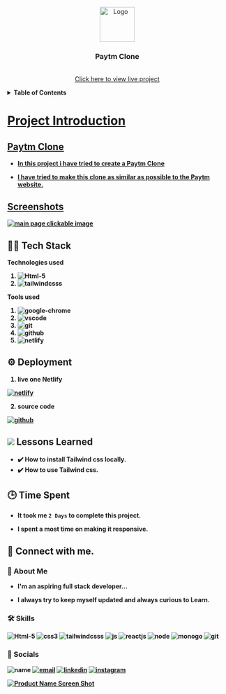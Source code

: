 <div id="top"></div>

<!-- PROJECT LOGO -->
<br />
<div align="center">
    <a>
    <img src="https://learncodeonline.in/mascot.png" alt="Logo" width="80">
    </a>
  


<h3 align="center">Paytm Clone
</h3>

 <p align="center">
    <br />
    <a href="https://scrypto-landing-page.netlify.app/">Click here to view live project</a>
  </p>
</div>

<details>
<summary><b>Table of Contents<b></summary>
<ol>
<li><a href="#project-introduction">Project Introduction</li>
<li><a href="#screenshots">Screenshots</li>
<li><a href="#tech-stack">Tech Stack</li>
<li><a href="#deployment">Deployment</li>
<li><a href="#lessons-learned">Lessons Learned</li>
<li><a href="#time-spent">Time Taken</li>
<li><a href="#connect-with-me">Connect With Me</li>
</ol>
</details>

<!-- project Introduction -->
# Project Introduction

## Paytm Clone
-  In this project i have tried to create a Paytm Clone

-  I have tried to make this clone as similar as possible to the Paytm website.

<!-- screenshots -->

## Screenshots

[![main page clickable image](./src/images/screenshots/laptop.png)](https://scrypto-landing-page.netlify.app/)



<!-- Tech stack -->

## 👨‍💻 Tech Stack

**Technologies used** 
1. ![Html-5][html-shield]
2. ![tailwindcsss][tail-shield]

**Tools used**

1. ![google-chrome][chrome-shield]
2. ![vscode][vscode-shield]
3. ![git][git-shield]
4. ![github][github-shield]
5. ![netlify][netlify-shield]

<!-- Deployment -->

## ⚙️ Deployment

1. live one **Netlify**

[![netlify][netlify-shield]][project-url]

2. **source code**

[![github][github-shield]][source-code]

<!-- lessons learned -->

## <img src="https://img.icons8.com/external-itim2101-flat-itim2101/30/000000/external-lesson-online-education-itim2101-flat-itim2101-2.png"/> Lessons Learned


- ✔️ How to install Tailwind css locally.
- ✔️ How to use Tailwind css.


<!-- time spent -->

## 🕒 Time Spent

- It took me `2 Days` to complete this project.

- I spent a most time on making it responsive.

<!-- connect with me -->
## 🤝 Connect with me.

<!-- About me -->
### 🚀 About Me
- I'm an aspiring **full stack developer...**

- I always try to keep myself updated and always curious to **Learn.**

<!-- skils -->

### 🛠 Skills

 ![Html-5][html-shield] ![css3][css-shield] ![tailwindcsss][tail-shield] ![js][js-shield] ![reactjs][react-shield] ![node][node-shield] ![monogo][mongo-shield] ![git][git-shield]

<!-- socials -->

### 🔗 Socials

 ![name][name-shield]
 [![email][email-shield]][e-mail]
 [![linkedin][linkedin-shield]][linkedin-url]
 [![instagram][instagram-shield]][instagram-url]

<!-- Back to Top -->

[![Product Name Screen Shot][backtotop-shield]](#top)

<!-- Tools and Technologies -->

[html-shield]: https://img.shields.io/badge/html5-%23E34F26.svg?style=for-the-badge&logo=html5&logoColor=white

[css-shield]: https://img.shields.io/badge/css3-%23E326.svg?style=for-the-badge&logo=css3&logoColor=white

[js-shield]: https://img.shields.io/badge/JavaScript-%23EF2.svg?style=for-the-badge&logo=javascript&logoColor=white

[react-shield]: https://img.shields.io/badge/ReactJS-%23E26.svg?style=for-the-badge&logo=react&logoColor=white

[tail-shield]: https://img.shields.io/badge/Tailwindcss-%23E26922.svg?style=for-the-badge&logo=tailwindcss&logoColor=white

[mongo-shield]: https://img.shields.io/badge/MongoDb-%23EF211.svg?style=for-the-badge&logo=mongodb&logoColor=white

[node-shield]: https://img.shields.io/badge/nodejs-%23E11.svg?style=for-the-badge&logo=nodejs&logoColor=white

[Tailwind-CSS]: https://img.shields.io/badge/Tailwind-CSS-blue

[vscode-shield]: https://img.shields.io/badge/Visual%20Studio%20Code-0078d7.svg?style=for-the-badge&logo=visual-studio-code&logoColor=white

[chrome-shield]: https://img.shields.io/badge/Google%20Chrome-4285F4?style=for-the-badge&logo=GoogleChrome&logoColor=white

[netlify-shield]: https://img.shields.io/badge/netlify-%23000000.svg?style=for-the-badge&logo=netlify&logoColor=#00C7B7

[git-shield]: https://img.shields.io/badge/git-%23F05033.svg?style=for-the-badge&logo=git&logoColor=white

[github-shield]: https://img.shields.io/badge/github-%23121011.svg?style=for-the-badge&logo=github&logoColor=white

[backtotop-shield]: https://img.shields.io/badge/Back%20to%20Top-%5E-brightgreen

[instagram-shield]: https://img.shields.io/badge/Instagram-%23E4405F.svg?style=for-the-badge&logo=Instagram&logoColor=white

[linkedin-shield]: https://img.shields.io/badge/-LinkedIn-black.svg?style=for-the-badge&logo=linkedin&colorB=0B5FBB

[name-shield]:https://img.shields.io/badge/NAME-VIMAL%20KUMAR-BLUE
[email-shield]:https://img.shields.io/badge/E--MAIL-kvimal9560%40gmail.com-important

<!-- Project screenshot -->
[e-mail]:kvimal@gmail.com

[project-url]:https://scrypto-landing-page.netlify.app/

[source-code]:https://github.com/KRVIMAL/5th-Html-and-Css-project

[instagram-url]: https://www.instagram.com/vimal.eth/

[linkedin-url]: https://www.linkedin.com/in/kr-vimal/

[lesson-img]:https://img.icons8.com/external-itim2101-lineal-color-itim2101/344/external-lesson-online-education-itim2101-lineal-color-itim2101-2.png

<!-- [![portfolio](https://img.shields.io/badge/my_portfolio-000?style=for-the-badge&logo=ko-fi&logoColor=white)](https://katherineoelsner.com/)
